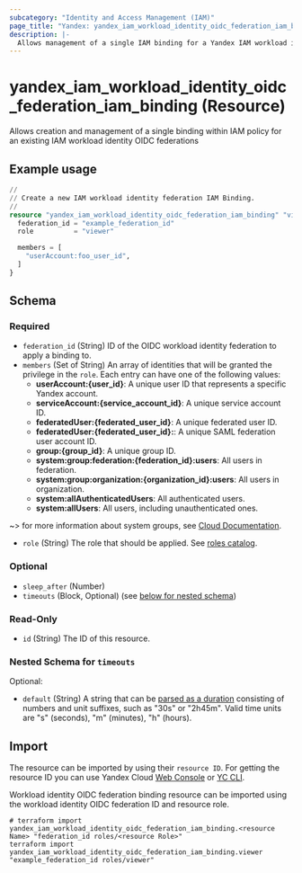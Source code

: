 ```yaml
---
subcategory: "Identity and Access Management (IAM)"
page_title: "Yandex: yandex_iam_workload_identity_oidc_federation_iam_binding"
description: |-
  Allows management of a single IAM binding for a Yandex IAM workload identity OIDC federation.
---
```


# yandex_iam_workload_identity_oidc_federation_iam_binding (Resource)

Allows creation and management of a single binding within IAM policy for an existing IAM workload identity OIDC federations

## Example usage

```terraform
//
// Create a new IAM workload identity federation IAM Binding.
//
resource "yandex_iam_workload_identity_oidc_federation_iam_binding" "viewer" {
  federation_id = "example_federation_id"
  role          = "viewer"

  members = [
    "userAccount:foo_user_id",
  ]
}
```

<!-- schema generated by tfplugindocs -->
## Schema

### Required

- `federation_id` (String) ID of the OIDC workload identity federation to apply a binding to.
- `members` (Set of String) An array of identities that will be granted the privilege in the `role`. Each entry can have one of the following values:
  * **userAccount:{user_id}**: A unique user ID that represents a specific Yandex account.
  * **serviceAccount:{service_account_id}**: A unique service account ID.
  * **federatedUser:{federated_user_id}**: A unique federated user ID.
  * **federatedUser:{federated_user_id}:**: A unique SAML federation user account ID.
  * **group:{group_id}**: A unique group ID.
  * **system:group:federation:{federation_id}:users**: All users in federation.
  * **system:group:organization:{organization_id}:users**: All users in organization.
  * **system:allAuthenticatedUsers**: All authenticated users.
  * **system:allUsers**: All users, including unauthenticated ones.

~> for more information about system groups, see [Cloud Documentation](https://yandex.cloud/docs/iam/concepts/access-control/system-group).
- `role` (String) The role that should be applied. See [roles catalog](https://yandex.cloud/docs/iam/roles-reference).

### Optional

- `sleep_after` (Number)
- `timeouts` (Block, Optional) (see [below for nested schema](#nestedblock--timeouts))

### Read-Only

- `id` (String) The ID of this resource.

<a id="nestedblock--timeouts"></a>
### Nested Schema for `timeouts`

Optional:

- `default` (String) A string that can be [parsed as a duration](https://pkg.go.dev/time#ParseDuration) consisting of numbers and unit suffixes, such as "30s" or "2h45m". Valid time units are "s" (seconds), "m" (minutes), "h" (hours).

## Import

The resource can be imported by using their `resource ID`. For getting the resource ID you can use Yandex Cloud [Web Console](https://console.yandex.cloud) or [YC CLI](https://yandex.cloud/docs/cli/quickstart).

Workload identity OIDC federation binding resource can be imported using the workload identity OIDC federation ID and resource role.

```shell
# terraform import yandex_iam_workload_identity_oidc_federation_iam_binding.<resource Name> "federation_id roles/<resource Role>"
terraform import yandex_iam_workload_identity_oidc_federation_iam_binding.viewer "example_federation_id roles/viewer"
```
